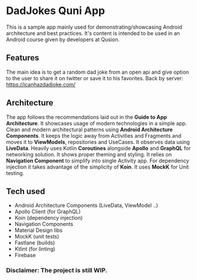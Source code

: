 # DadJokes Quni App


This is a sample app mainly used for demonstrating/showcasing Android architecture and best practices. It's content is intended to be used in an Android course given by developers at Qusion. 

## Features

The main idea is to get a random dad joke from an open api and give option to the user to share it on twitter or save it to his favorites.
Back by server: https://icanhazdadjoke.com/ 

## Architecture 

The app follows the recommendations laid out in the **Guide to App Architecture**. It showcases usage of modern technologies in a simple app. Clean and modern architectural patterns using **Android Architecture Components**. It keeps the logic away from Activities and Fragments and moves it to **ViewModels**, repositories and UseCases. It observes data using **LiveData**. Heavily uses Kotlin **Coroutines** alongside **Apollo** and **GraphQL** for networking solution. It shows proper theming and styling. It relies on **Navigation Component** to simplify into single Activity app. For dependency injection it takes advantage of the simplicity of **Koin**. It uses **MockK** for Unit testing.

## Tech used

* Android Architecture Components (LiveData, ViewModel ..)
* Apollo Client (for GraphQL)
* Koin (dependency injection)
* Navigation Components
* Material Design libs
* MockK (unit tests)
* Fastlane (builds)
* Ktlint (for linting)
* Firebase

### **Disclaimer: The project is still WIP.**
